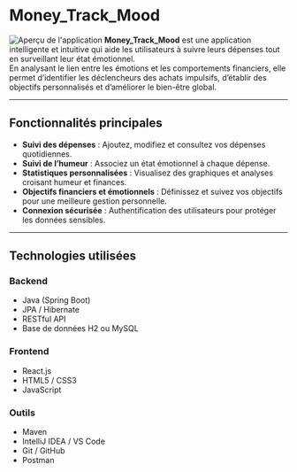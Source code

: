 # Money_Track_Mood
![Aperçu de l'application](/images/Capture%20d'%C3%A9cran%202025-04-29%20181321.png)
**Money_Track_Mood** est une application intelligente et intuitive qui aide les utilisateurs à suivre leurs dépenses tout en surveillant leur état émotionnel.  
En analysant le lien entre les émotions et les comportements financiers, elle permet d’identifier les déclencheurs des achats impulsifs, d’établir des objectifs personnalisés et d’améliorer le bien-être global.

---

## Fonctionnalités principales

- **Suivi des dépenses** : Ajoutez, modifiez et consultez vos dépenses quotidiennes.
- **Suivi de l’humeur** : Associez un état émotionnel à chaque dépense.
- **Statistiques personnalisées** : Visualisez des graphiques et analyses croisant humeur et finances.
- **Objectifs financiers et émotionnels** : Définissez et suivez vos objectifs pour une meilleure gestion personnelle.
- **Connexion sécurisée** : Authentification des utilisateurs pour protéger les données sensibles.

---

## Technologies utilisées

### Backend
- Java (Spring Boot)
- JPA / Hibernate
- RESTful API
- Base de données H2 ou MySQL

### Frontend
- React.js
- HTML5 / CSS3
- JavaScript

### Outils
- Maven
- IntelliJ IDEA / VS Code
- Git / GitHub
- Postman
